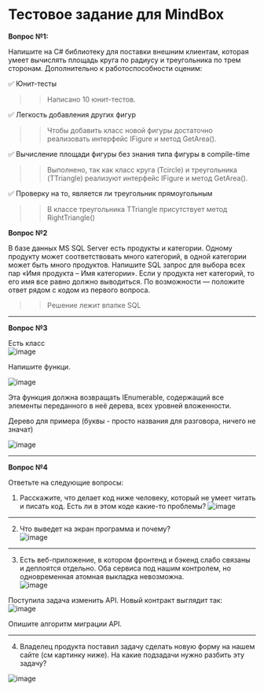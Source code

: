 # Тестовое задание для MindBox
**Вопрос №1:**

Напишите на C# библиотеку для поставки внешним клиентам, которая умеет вычислять площадь круга по радиусу и треугольника по трем сторонам. Дополнительно к работоспособности оценим:

:white_check_mark: Юнит-тесты 
 >> Написано 10 юнит-тестов.
 
:white_check_mark: Легкость добавления других фигур
>> Чтобы добавить класс новой фигуры достаточно реализовать интерфейс IFigure и метод GetArea().

:white_check_mark: Вычисление площади фигуры без знания типа фигуры в compile-time
>> Выполнено, так как класс круга (Tcircle) и треугольника (TTriangle) реализуют интерфейс IFigure и метод GetArea().

:white_check_mark: Проверку на то, является ли треугольник прямоугольным
>> В классе треугольника TTriangle присутствует метод RightTriangle()

**Вопрос №2**

В базе данных MS SQL Server есть продукты и категории. Одному продукту может соответствовать много категорий, в одной категории может быть много продуктов. Напишите SQL запрос для выбора всех пар «Имя продукта – Имя категории». Если у продукта нет категорий, то его имя все равно должно выводиться.
По возможности — положите ответ рядом с кодом из первого вопроса.
>> Решение лежит  впапке SQL

-----
**Вопрос №3**

Есть класс  
![image](https://user-images.githubusercontent.com/90602301/203820961-c027d89c-a2ba-41ba-b92a-69e3ed5eeba2.png)

Напишите функци.

![image](https://user-images.githubusercontent.com/90602301/203821059-1d444935-ceca-4959-ad59-eb4497419a75.png)

Эта функция должна возвращать IEnumerable<TreeNode>, содержащий все элементы переданного в неё дерева, всех уровней вложенности.

Дерево для примера (буквы - просто названия для разговора, ничего не значат)

![image](https://user-images.githubusercontent.com/90602301/203821459-a7e99200-56b7-41b9-b1d3-25e1c490cc70.png)

-----
**Вопрос №4**

Ответьте на следующие вопросы:  
1. Расскажите, что делает код ниже человеку, который не умеет читать и писать код. Есть ли в этом коде какие-то проблемы?
![image](https://user-images.githubusercontent.com/90602301/203822119-eabe7370-fdd7-49cf-9f5f-587a0dc1516f.png)

-----
2. Что выведет на экран программа и почему?  
![image](https://user-images.githubusercontent.com/90602301/203822201-a4cf6a0e-d87d-4c17-a975-5894f25172ce.png)

-----
3. Есть веб-приложение, в котором фронтенд и бэкенд слабо связаны и деплоятся отдельно. Оба сервиса под нашим контролем, но одновременная атомная выкладка невозможна.  
![image](https://user-images.githubusercontent.com/90602301/203822644-97043e5c-19e4-4462-9fef-aeaa32e7c724.png)


Поступила задача изменить API. Новый контракт выглядит так:  
![image](https://user-images.githubusercontent.com/90602301/203822682-43eafbde-b351-4e28-b9ae-4c53b8990f7a.png)


Опишите алгоритм миграции API.

-----
4. Владелец продукта поставил задачу сделать новую форму на нашем сайте (см картинку ниже). На какие подзадачи нужно разбить эту задачу?

![image](https://user-images.githubusercontent.com/90602301/203823325-af0e5c47-8e1c-4a4f-a518-94d486bae85c.png)

